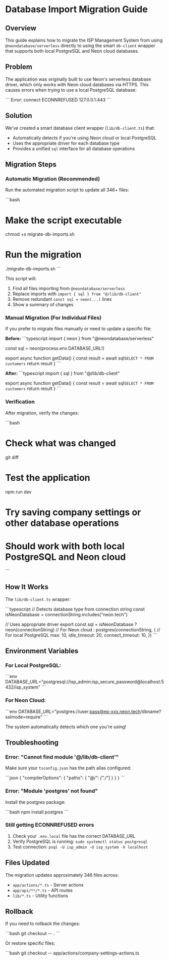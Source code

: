 # Database Import Migration Guide

## Overview

This guide explains how to migrate the ISP Management System from using `@neondatabase/serverless` directly to using the smart `db-client` wrapper that supports both local PostgreSQL and Neon cloud databases.

## Problem

The application was originally built to use Neon's serverless database driver, which only works with Neon cloud databases via HTTPS. This causes errors when trying to use a local PostgreSQL database:

\`\`\`
Error: connect ECONNREFUSED 127.0.0.1:443
\`\`\`

## Solution

We've created a smart database client wrapper (`lib/db-client.ts`) that:
- Automatically detects if you're using Neon cloud or local PostgreSQL
- Uses the appropriate driver for each database type
- Provides a unified `sql` interface for all database operations

## Migration Steps

### Automatic Migration (Recommended)

Run the automated migration script to update all 346+ files:

\`\`\`bash
# Make the script executable
chmod +x migrate-db-imports.sh

# Run the migration
./migrate-db-imports.sh
\`\`\`

This script will:
1. Find all files importing from `@neondatabase/serverless`
2. Replace imports with `import { sql } from "@/lib/db-client"`
3. Remove redundant `const sql = neon(...)` lines
4. Show a summary of changes

### Manual Migration (For Individual Files)

If you prefer to migrate files manually or need to update a specific file:

**Before:**
\`\`\`typescript
import { neon } from "@neondatabase/serverless"

const sql = neon(process.env.DATABASE_URL!)

export async function getData() {
  const result = await sql`SELECT * FROM customers`
  return result
}
\`\`\`

**After:**
\`\`\`typescript
import { sql } from "@/lib/db-client"

export async function getData() {
  const result = await sql`SELECT * FROM customers`
  return result
}
\`\`\`

### Verification

After migration, verify the changes:

\`\`\`bash
# Check what was changed
git diff

# Test the application
npm run dev

# Try saving company settings or other database operations
# Should work with both local PostgreSQL and Neon cloud
\`\`\`

## How It Works

The `lib/db-client.ts` wrapper:

\`\`\`typescript
// Detects database type from connection string
const isNeonDatabase = connectionString.includes("neon.tech")

// Uses appropriate driver
export const sql = isNeonDatabase
  ? neon(connectionString)           // For Neon cloud
  : postgres(connectionString, {     // For local PostgreSQL
      max: 10,
      idle_timeout: 20,
      connect_timeout: 10,
    })
\`\`\`

## Environment Variables

### For Local PostgreSQL:
\`\`\`env
DATABASE_URL="postgresql://isp_admin:isp_secure_password@localhost:5432/isp_system"
\`\`\`

### For Neon Cloud:
\`\`\`env
DATABASE_URL="postgres://user:pass@ep-xxx.neon.tech/dbname?sslmode=require"
\`\`\`

The system automatically detects which one you're using!

## Troubleshooting

### Error: "Cannot find module '@/lib/db-client'"

Make sure your `tsconfig.json` has the path alias configured:

\`\`\`json
{
  "compilerOptions": {
    "paths": {
      "@/*": ["./*"]
    }
  }
}
\`\`\`

### Error: "Module 'postgres' not found"

Install the postgres package:

\`\`\`bash
npm install postgres
\`\`\`

### Still getting ECONNREFUSED errors

1. Check your `.env.local` file has the correct DATABASE_URL
2. Verify PostgreSQL is running: `sudo systemctl status postgresql`
3. Test connection: `psql -U isp_admin -d isp_system -h localhost`

## Files Updated

The migration updates approximately 346 files across:
- `app/actions/*.ts` - Server actions
- `app/api/**/*.ts` - API routes
- `lib/*.ts` - Utility functions

## Rollback

If you need to rollback the changes:

\`\`\`bash
git checkout -- .
\`\`\`

Or restore specific files:

\`\`\`bash
git checkout -- app/actions/company-settings-actions.ts
